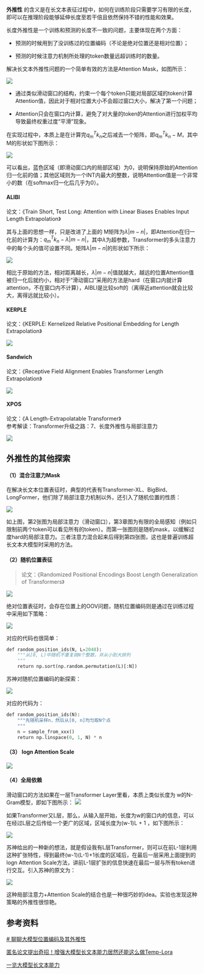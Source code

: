 
**外推性** 的含义是在长文本表征过程中，如何在训练阶段只需要学习有限的长度，即可以在推理阶段能够延伸长度至若干倍且依然保持不错的性能和效果。

长度外推性是一个训练和预测的长度不一致的问题，主要体现在两个方面：

- 预测的时候用到了没训练过的位置编码（不论是绝对位置还是相对位置）；
    
- 预测的时候注意力机制所处理的token数量远超训练时的数量。
    

解决长文本外推性问题的一个简单有效的方法是Attention Mask，如图所示：

![](img/Pasted%20image%2020231126165946.png)

- 通过类似滑动窗口的结构，约束一个每个token只能对局部区域的token计算Attention值，因此对于相对位置大小不会超过窗口大小，解决了第一个问题；
    
- Attention只会在窗口内计算，避免了对大量的token的Attention进行加权平均导致最终权重过度“平滑”现象。

在实现过程中，本质上是在计算完$q_m^Tk_n$之后减去一个矩阵，即$q_m^Tk_n-M$，其中M的形状如下图所示：

![](img/Pasted%20image%2020231126170051.png)

可以看出，蓝色区域（即滑动窗口内的局部区域）为0，说明保持原始的Attention归一化前的值；其他区域则为一个INT内最大的整数，说明Attention值是一个非常小的数（在softmax归一化后几乎为0）。

#### ALIBI

论文：《Train Short, Test Long: Attention with Linear Biases Enables Input Length Extrapolation》

其与上面的思想一样，只是改进了上面的 M矩阵为$\lambda|m-n|$，即Attention在归一化前的计算为：$q_m^Tk_n-\lambda|m-n|$，其中$\lambda$为超参数，Transformer的多头注意力中的每个头的值可设置不同。矩阵$\lambda|m-n|$的形状如下所示：

![](img/Pasted%20image%2020231126170350.png)

相比于原始的方法，相对距离越长，$\lambda|m-n|$值就越大，越远的位置Attention值被归一化后就约小，相对于“滑动窗口”采用的方法是hard（在窗口内就计算attention，不在窗口内不计算），AIBLI是比较soft的（离得近attention就会比较大，离得远就比较小）。

#### KERPLE

论文：《KERPLE: Kernelized Relative Positional Embedding for Length Extrapolation》

![](img/Pasted%20image%2020231126170556.png)

#### Sandwich

论文：《Receptive Field Alignment Enables Transformer Length Extrapolation》

![](img/Pasted%20image%2020231126170626.png)

#### XPOS

论文：《A Length-Extrapolatable Transformer》  
参考解读：Transformer升级之路：7、长度外推性与局部注意力

![](img/Pasted%20image%2020231126170714.png)

## 外推性的其他探索

#### （1）混合注意力Mask

在解决长文本位置表征时，典型的代表有Transformer-XL、BigBird、LongFormer，他们除了局部注意力机制以外，还引入了随机位置的性质：

![](img/Pasted%20image%2020231126170753.png)

如上图，第2张图为局部注意力（滑动窗口），第3章图为有限的全局感知（例如只限制前两个token可以看见所有的token）。而第一张图则是随机mask，以缓解过度hard的局部注意力。三者注意力混合起来后得到第四张图，这也是普遍训练超长文本大模型时采用的方法。

#### （2）随机位置表征

> 论文：《Randomized Positional Encodings Boost Length Generalization of Transformers》

![](img/Pasted%20image%2020231126170811.png)


绝对位置表征时，会存在位置上的OOV问题，随机位置编码则是通过在训练过程中采用如下策略：

![](img/Pasted%20image%2020231126170830.png)

对应的代码也很简单：

```python
def random_position_ids(N, L=2048):       
	"""从[0, L)中随机不重复挑N个整数，并从小到大排列       
	"""       
	return np.sort(np.random.permutation(L)[:N])
```

苏神对随机位置编码的新探索：

![](img/Pasted%20image%2020231126171028.png)

对应的代码为：

```python
def random_position_ids(N):  
    """先随机采样n，然后从[0, n]均匀取N个点  
    """  
    n = sample_from_xxx()  
    return np.linspace(0, 1, N) * n
```

#### （3） logn Attention Scale

![](img/Pasted%20image%2020231126171113.png)

#### （4）全局依赖

滑动窗口的方法如果在一层Transformer Layer里看，本质上类似长度为 w的N-Gram模型，即如下图所示：
![](img/Pasted%20image%2020231126171204.png)

如果Transformer又L层，那么，从输入层开始，长度为w的窗口内的信息，可以在经过L层之后传给一个更广的区域，区域长度为(w-1)L + 1 ，如下图所示：

![](img/Pasted%20image%2020231126171302.png)

苏神给出的一种新的想法，就是假设我有L层Transformer，则可以在前L-1层利用这种扩张特性，得到最终(w-1)(L-1)+1长度的区域后，在最后一层采用上面提到的 logn Attention Scale方法，讲前L-1层扩张的信息快速在最后一层与所有token进行交互。引入苏神的原文为：

![](img/Pasted%20image%2020231126171401.png)

这种局部注意力+Attention Scale的结合也是一种很巧妙的idea。实验也发现这种策略的外推性很惊艳。

## 参考资料

[# 聊聊大模型位置编码及其外推性](https://mp.weixin.qq.com/s/KHvQsUB3YmWNVosIxjYtig)

[匿名论文提出奇招！增强大模型长文本能力居然还能这么做Temp-Lora](https://mp.weixin.qq.com/s/V9C0s4HR2cQinz1Bgrjsiw)

[一览大模型长文本能力](https://mp.weixin.qq.com/s/grvA5xUfURLROsDK1vK4jw)


